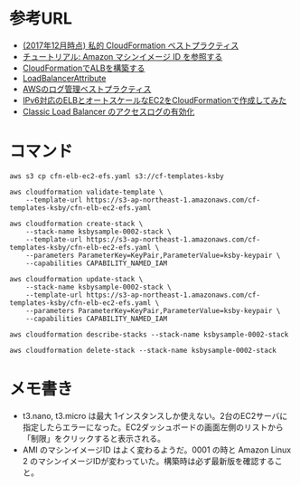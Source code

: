 # 参考URL

* [(2017年12月時点) 私的 CloudFormation ベストプラクティス](https://qiita.com/yasuhiroki/items/8463eed1c78123313a6f)
* [チュートリアル: Amazon マシンイメージ ID を参照する](https://docs.aws.amazon.com/ja_jp/AWSCloudFormation/latest/UserGuide/walkthrough-custom-resources-lambda-lookup-amiids.html)
* [CloudFormationでALBを構築する](https://dev.classmethod.jp/cloud/aws/cloudformation-alb/)
* [LoadBalancerAttribute](https://docs.aws.amazon.com/ja_jp/elasticloadbalancing/latest/APIReference/API_LoadBalancerAttribute.html)
* [AWSのログ管理ベストプラクティス](https://www.slideshare.net/akuwano/aws-77583244)
* [IPv6対応のELBとオートスケールなEC2をCloudFormationで作成してみた](https://dev.classmethod.jp/cloud/aws/ipv6-cfn-alb-autoscale-ec2/)
* [Classic Load Balancer のアクセスログの有効化](https://docs.aws.amazon.com/ja_jp/elasticloadbalancing/latest/classic/enable-access-logs.html)

# コマンド

```
aws s3 cp cfn-elb-ec2-efs.yaml s3://cf-templates-ksby

aws cloudformation validate-template \
    --template-url https://s3-ap-northeast-1.amazonaws.com/cf-templates-ksby/cfn-elb-ec2-efs.yaml

aws cloudformation create-stack \
    --stack-name ksbysample-0002-stack \
    --template-url https://s3-ap-northeast-1.amazonaws.com/cf-templates-ksby/cfn-elb-ec2-efs.yaml \
    --parameters ParameterKey=KeyPair,ParameterValue=ksby-keypair \
    --capabilities CAPABILITY_NAMED_IAM

aws cloudformation update-stack \
    --stack-name ksbysample-0002-stack \
    --template-url https://s3-ap-northeast-1.amazonaws.com/cf-templates-ksby/cfn-elb-ec2-efs.yaml \
    --parameters ParameterKey=KeyPair,ParameterValue=ksby-keypair \
    --capabilities CAPABILITY_NAMED_IAM

aws cloudformation describe-stacks --stack-name ksbysample-0002-stack

aws cloudformation delete-stack --stack-name ksbysample-0002-stack

```

# メモ書き

* t3.nano, t3.micro は最大 1インスタンスしか使えない。2台のEC2サーバに指定したらエラーになった。EC2ダッシュボードの画面左側のリストから「制限」をクリックすると表示される。
* AMI のマシンイメージID はよく変わるようだ。0001 の時と Amazon Linux 2 のマシンイメージIDが変わっていた。構築時は必ず最新版を確認すること。
